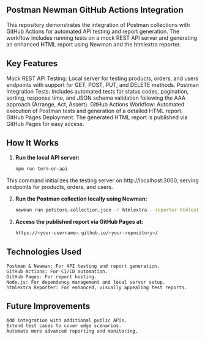 ## Postman Newman GitHub Actions Integration

This repository demonstrates the integration of Postman collections with GitHub Actions for automated API testing and report generation. The workflow includes running tests on a mock REST API server and generating an enhanced HTML report using Newman and the htmlextra reporter.

## Key Features

Mock REST API Testing: Local server for testing products, orders, and users endpoints with support for GET, POST, PUT, and DELETE methods.
Postman Integration Tests: Includes automated tests for status codes, pagination, sorting, response time, and JSON schema validation following the AAA approach (Arrange, Act, Assert).
GitHub Actions Workflow: Automated execution of Postman tests and generation of a detailed HTML report.
GitHub Pages Deployment: The generated HTML report is published via GitHub Pages for easy access.

## How It Works
1. **Run the local API server:**
    ```bash
    npm run tern-on-api
This command initializes the testing server on http://localhost:3000, serving endpoints for products, orders, and users.

2. **Run the Postman collection locally using Newman:**
    ```bash
    newman run petstore.collection.json -r htmlextra --reporter-htmlextra-export docs/index.html

3. **Access the published report via GitHub Pages at:**
    ```bash
    https://<your-username>.github.io/<your-repository>/

## Technologies Used
    Postman & Newman: For API testing and report generation.
    GitHub Actions: For CI/CD automation.
    GitHub Pages: For report hosting.
    Node.js: For dependency management and local server setup.
    htmlextra Reporter: For enhanced, visually appealing test reports.

## Future Improvements
    Add integration with additional public APIs.
    Extend test cases to cover edge scenarios.
    Automate more advanced reporting and monitoring.